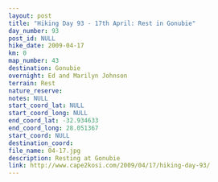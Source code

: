 ```yaml
---
layout: post
title: "Hiking Day 93 - 17th April: Rest in Gonubie"
day_number: 93
post_id: NULL
hike_date: 2009-04-17
km: 0
map_number: 43
destination: Gonubie
overnight: Ed and Marilyn Johnson
terrain: Rest
nature_reserve: 
notes: NULL
start_coord_lat: NULL
start_coord_long: NULL
end_coord_lat: -32.934633
end_coord_long: 28.051367
start_coord: NULL
destination_coord: 
file_name: 04-17.jpg
description: Resting at Gonubie
link: http://www.cape2kosi.com/2009/04/17/hiking-day-93/
---
```

